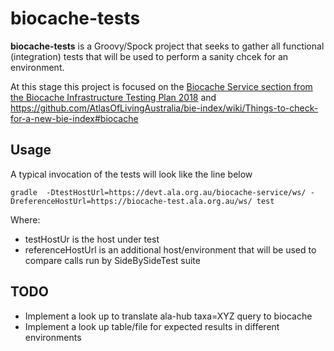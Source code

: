 # biocache-tests  

**biocache-tests** is a Groovy/Spock project that seeks to gather all functional (integration) tests that will be used to perform a sanity chcek for an environment.

At this stage this project is focused on the [Biocache Service section from the Biocache Infrastructure Testing Plan 2018](https://wiki.ala.org.au/wiki/Biocache-Infrastructure-Testing-Plan-2018)
and https://github.com/AtlasOfLivingAustralia/bie-index/wiki/Things-to-check-for-a-new-bie-index#biocache
## Usage
A typical invocation of the tests will look like the line below

 ```gradle  -DtestHostUrl=https://devt.ala.org.au/biocache-service/ws/ -DreferenceHostUrl=https://biocache-test.ala.org.au/ws/ test``` 

Where:
- testHostUr is the host under test
- referenceHostUrl is an additional host/environment that will be used to compare calls run by SideBySideTest suite

## TODO
* Implement a look up to translate ala-hub taxa=XYZ query to biocache 
* Implement a look up table/file for expected results in different environments

